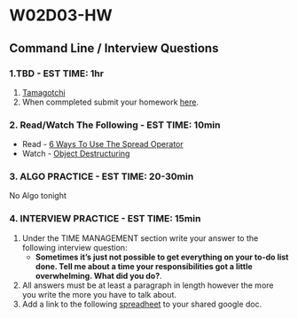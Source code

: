 # W02D03-HW

## Command Line / Interview Questions

### 1.TBD - EST TIME: 1hr

1. [Tamagotchi](./tamagotchi)
2. When commpleted submit your homework [here](https://docs.google.com/forms/u/3/d/e/1FAIpQLSezWVG8OLr6ZxmRNOwZ6xsoYO5lu_7L1LTWA3X6iclG4iG_Hw/viewform?usp=send_form). 


### 2. Read/Watch The Following - EST TIME: 10min 

- Read - [6 Ways To Use The Spread Operator](https://davidwalsh.name/spread-operator)
- Watch - [Object Destructuring](https://www.youtube.com/watch?v=PB_d3uBkQPs&t=582s)


### 3. ALGO PRACTICE - EST TIME: 20-30min
No Algo tonight


### 4.  INTERVIEW PRACTICE - EST TIME: 15min

1. Under the TIME MANAGEMENT section write your answer to the following interview question: 
   - **Sometimes it’s just not possible to get everything on your to-do list done. Tell me about a time your responsibilities got a little overwhelming. What did you do?**.
2. All answers must be at least a paragraph in length however the more you write the more you have to talk about.
3. Add a link to the following [spreadheet](https://docs.google.com/spreadsheets/u/0/d/1brTSyF1pa1bjWFS5yUrMyizd3sZgvYn5uLet93aZKVg/edit) to your shared google doc.

